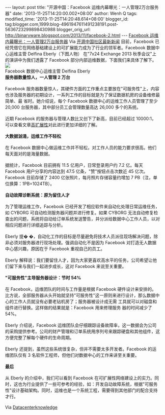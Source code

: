 --- layout: post title: "开源中国：Facebook
运维内幕曝光：一人管理2万台服务器" date: '2013-11-25T14:20:00.002+08:00'
author: Wenh Q tags: modified\_time: '2013-11-25T14:20:48.614+08:00'
blogger\_id:
tag:blogger.com,1999:blog-4961947611491238191.post-5636723299898430988
blogger\_orig\_url:
http://binaryware.blogspot.com/2013/11/facebook-2.html ---
[Facebook
运维内幕曝光：一人管理2万台服务器](http://www.oschina.net/news/46199/facebook-ops-staffer-manages-20000-servers)
Via [开源中国社区最新新闻](http://www.oschina.net/?from=rss)
目前，Facebook
已经凭借它在网络基础建设上的可扩展能力成为了行业的领军者。Facebook
数据中心运维主管 Delfina Eberly（下图人物） 在"7x24 Exchange 2013
秋季会议"上的演讲中为我们透露了 Facebook
部分内部运维数据，下面我们来具体了解下。 \
![](http://static.oschina.net/uploads/img/201311/23085307_Mey8.jpg)\
Facebook 数据中心运维主管 Delfina Eberly
\
**服务器数量惊人，一人管理 2 万台** \
\
Facebook
服务器数量惊人，其硬件方面的工作重点主要放在"可服务性"上，内容也涉及服务器的初期设计，一系列工作的目标就是为了保证数据机房的设备维修最简单、最
省时。她介绍说，每个 Facebook 数据中心的运维工作人员管理了至少 20,000
台服务器，其中部分员工会管理数量高达 26,000 多个的系统。 \
\
近期 Facebook 的服务器与管理人数比又创下了新高，目前已经超过
10000:1，可以查看文章[高扩展性](http://highscalability.com/blog/2013/11/19/we-finally-cracked-the-10k-problem-this-time-for-managing-se.html)对此进行更加详细的了解。
\
\
**大数据汹涌，运维工作不轻松**
\
\
在 Facebook
数据中心做运维工作并不轻松，对工作人员的能力要求很高。他们每天面对的是海量数据。
\
\
据统计，Facebook 目前拥有 11.5 亿用户，日常登录用户约 7.2 亿。每天
Facebook 用户分享的内容达到 47.5 亿条，"赞"按钮点击次数近 45
亿次。Facebook 目前存储了 2400 亿张照片，每月照片存储容量约增加 7
PB（注，单位换算：1PB=1024TB）。 \
\
**自动故障诊断系统：原为留住人才** \
\
为了管理运维工作，Facebook
已经开发了相应软件来自动化处理日常运维任务，如 CYBORG
可自动检测服务器问题并进行修复。如果 CYBORG
无法自动修复检查出的问题，系统将自动给订单系统发送警告，并分派给数据中心工作人员，以对相应问题进行详细追踪与分析。
\
\
Eberly 提�
�，自动化工作的目标是尽量避免将技术人员派往现场解决问题，除非必须对服务器进行现场处理。强调自动化不是因为
Facebook 对打造无人数据中心感兴趣，原因在于 Facebook 重视自己的员工。 \
\
Eberly
解释说：我们要留住人才，因为大家更喜欢高水平的任务，公司希望让他们留下来与我们一起进步成长，这对
Facebook 来说至关重要。 \
\
**"可服务性"主导服务器设计：节时 54%** \
\
在 Facebook，运维团队的时间与工作量是根据 Facebook
硬件设计来安排的。比方说，全部服务器从头开始就坚持"可服务性"这一原则来进行设计，那么数据中心的工作人员就没有必要老钻机房了；服务器被设计成无需
工具就可以对磁盘和组件进行替换。这样做的结果就是：Facebook 用来修理服务
器的时间减少了 54%。 \
\
Eberly 介绍说，Facebook
运维团队会仔细跟踪设备故障率，这一数据会为公司的采购提供参考。公司的财产管理和订单系统用序列号来跟踪硬盘和其他组件，这方便完整了解每个硬件的生命周期。
\
\
Eberly 还提到，虽然这些系统很复杂，但并不需要太多开发者。Facebook
的运维团队仅有 3 名软件工程师，但他们对数据中心的工作来讲至关重要。 \
\
**最后** \
\
从 Eberly 的介绍中，我们可以看到 Facebook
在可扩展性网络建设上的实力。同时，这也为行业提供了一些可参考的经验，如：开发自动故障系统，根据"可服务性"设计基础架构。同时，运维也是一个系统工程，需要得到其他部门的配合支持才行。
\
\
Via
[Datacenterknowledge](http://www.datacenterknowledge.com/archi%20%20%20ves/2013/11/20/facebook-ops-staffer-manages-20000-servers/)
